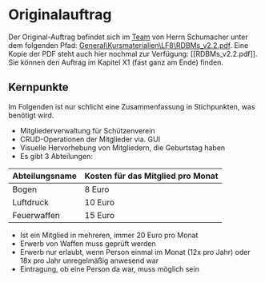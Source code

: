 # Originalauftrag
Der Original-Auftrag befindet sich im [Team](https://www.wikiwand.com/de/Microsoft_Teams) von Herrn Schumacher unter dem folgenden Pfad: [General\Kursmaterialien\LF8\RDBMs_v2.2.pdf](https://bbs1mainz.sharepoint.com/:b:/r/sites/BSFI22D_SCUJunterricht/Kursmaterialien/LF8/RDBMs_v2.2.pdf?csf=1&web=1&e=cKZpji). Eine Kopie der PDF steht auch hier nochmal zur Verfügung: [[RDBMs_v2.2.pdf]]. Sie können den Auftrag im Kapitel X1 (fast ganz am Ende) finden.

## Kernpunkte

Im Folgenden ist nur schlicht eine Zusammenfassung in Stichpunkten, was benötigt wird.

- Mitgliederverwaltung für Schützenverein
- CRUD-Operationen der Mitglieder via. GUI
- Visuelle Hervorhebung von Mitgliedern, die Geburtstag haben
- Es gibt 3 Abteilungen:

| Abteilungsname | Kosten für das Mitglied pro Monat |
| -------------- | --------------------------------- |
| Bogen          | 8 Euro                            |
| Luftdruck      | 10 Euro                           |
| Feuerwaffen    | 15 Euro                           |

- Ist ein Mitglied in mehreren, immer 20 Euro pro Monat
- Erwerb von Waffen muss geprüft werden
- Erwerb nur erlaubt, wenn Person einmal im Monat (12x pro Jahr) oder 18x pro Jahr unregelmäßig anwesend war
- Eintragung, ob eine Person da war, muss möglich sein
